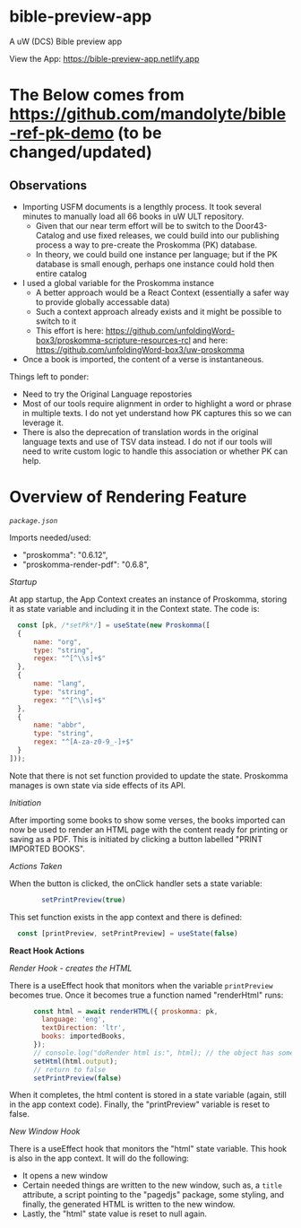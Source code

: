 # bible-preview-app

A uW (DCS) Bible preview app

View the App: https://bible-preview-app.netlify.app

# The Below comes from https://github.com/mandolyte/bible-ref-pk-demo (to be changed/updated)

## Observations

- Importing USFM documents is a lengthly process. It took several minutes to manually load all 66 books in uW ULT repository.
    - Given that our near term effort will be to switch to the Door43-Catalog and use fixed releases, we could build into our publishing process a way to pre-create the Proskomma (PK) database.
    - In theory, we could build one instance per language; but if the PK database is small enough, perhaps one instance could hold then entire catalog
- I used a global variable for the Proskomma instance
    - A better approach would be a React Context (essentially a safer way to provide globally accessable data)
    - Such a context approach already exists and it might be possible to switch to it
    - This effort is here: https://github.com/unfoldingWord-box3/proskomma-scripture-resources-rcl and here:
    https://github.com/unfoldingWord-box3/uw-proskomma
- Once a book is imported, the content of a verse is instantaneous.

Things left to ponder:

- Need to try the Original Language repostories
- Most of our tools require alignment in order to highlight a word or phrase in multiple texts. I do not yet understand how PK captures this so we can leverage it.
- There is also the deprecation of translation words in the original language texts and use of TSV data instead. I do not if our tools will need to write custom logic to handle this association or whether PK can help.


# Overview of Rendering Feature

*`package.json`*

Imports needed/used:
- "proskomma": "0.6.12",
- "proskomma-render-pdf": "0.6.8",

*Startup*

At app startup, the App Context creates an instance of Proskomma, storing it as state variable and including it in the Context state. The code is:

```js
  const [pk, /*setPk*/] = useState(new Proskomma([
  {
      name: "org",
      type: "string",
      regex: "^[^\\s]+$"
  },
  {
      name: "lang",
      type: "string",
      regex: "^[^\\s]+$"
  },
  {
      name: "abbr",
      type: "string",
      regex: "^[A-za-z0-9_-]+$"
  }
]));
```

Note that there is not set function provided to update the state. Proskomma manages is own state via side effects of its API.

*Initiation*

After importing some books to show some verses, the books imported can now be used to render an HTML page with the content ready for printing or saving as a PDF. This is initiated by clicking a button labelled "PRINT IMPORTED BOOKS".

*Actions Taken*

When the button is clicked, the onClick handler sets a state variable:
```js
        setPrintPreview(true)
```

This set function exists in the app context and there is defined:
```js
  const [printPreview, setPrintPreview] = useState(false)
```

**React Hook Actions**

*Render Hook - creates the HTML*

There is a useEffect hook that monitors when the variable `printPreview` becomes true.
Once it becomes true a function named "renderHtml" runs:
```js
      const html = await renderHTML({ proskomma: pk, 
        language: 'eng',
        textDirection: 'ltr',
        books: importedBooks,
      });
      // console.log("doRender html is:", html); // the object has some interesting stuff in it
      setHtml(html.output);
      // return to false
      setPrintPreview(false)
```
When it completes, the html content is stored in a state variable (again, still in the app context code). Finally, the "printPreview" variable is reset to false.

*New Window Hook*

There is a useEffect hook that monitors the "html" state variable. This hook is also in the app context. It will do the following:
- It opens a new window
- Certain needed things are written to the new window, such as, a `title` attribute, a script pointing to the "pagedjs" package, some styling, and finally, the generated HTML is written to the new window.
- Lastly, the "html" state value is reset to null again.


